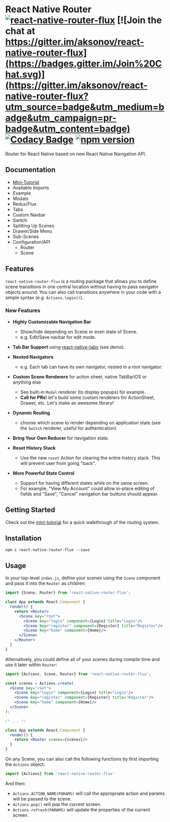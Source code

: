 # React Native Router [![react-native-router-flux](http://img.shields.io/npm/dm/react-native-router-flux.svg)](https://www.npmjs.org/package/react-native-router-flux) [![Join the chat at https://gitter.im/aksonov/react-native-router-flux](https://badges.gitter.im/Join%20Chat.svg)](https://gitter.im/aksonov/react-native-router-flux?utm_source=badge&utm_medium=badge&utm_campaign=pr-badge&utm_content=badge) [![Codacy Badge](https://api.codacy.com/project/badge/grade/c6d869e2367a4fb491efc9de228c5ac6)](https://www.codacy.com/app/aksonov-github/react-native-router-flux) [![npm version](https://badge.fury.io/js/react-native-router-flux.svg)](http://badge.fury.io/js/react-native-router-flux)

Router for React Native based on new React Native Navigation API.

## Documentation

- [Mini-Tutorial](mini_tutorial.md)
- Available Imports
- Example
- Modals
- Redux/Flux
- Tabs
- Custom Navbar
- Switch
- Splitting Up Scenes
- Drawer/Side Menu
- Sub-Scenes
- Configuration/API
  - Router
  - Scene

## Features

`react-native-router-flux` is a routing package that allows you to define scene transitions in one central location without having to pass navigator objects around. You can also call transitions anywhere in your code with a simple syntax (e.g. `Actions.login()`).

### New Features

- **Highly Customizable Navigation Bar**
  - Show/hide depending on Scene or even state of Scene.
  - e.g. Edit/Save navbar for edit mode.

- **Tab Bar Support** using [react-native-tabs](https://github.com/aksonov/react-native-tabs) (see demo).

- **Nested Navigators**
  - e.g. Each tab can have its own navigator, nested in a root navigator.

- **Custom Scene Renderers** for action sheet, native TabBarIOS or anything else
  - See built-in `Modal` renderer (to display popups) for example.
  - **Call for PRs!** let's build some custom renderers for ActionSheet, Drawer, etc. Let's make an awesome library!

- **Dynamic Routing**
  - choose which scene to render depending on application state (see the `Switch` renderer, useful for authentication)

- **Bring Your Own Reducer** for navigation state.
- **Reset History Stack**
  - Use the new `reset` Action for clearing the entire history stack. This will prevent user from going "back".
- **More Powerful State Control**
  - Support for having different states while on the same screen.
  - For example, "View My Account" could allow in-place editing of fields and "Save", "Cancel" navigation bar buttons should appear.

## Getting Started

Check out the [mini-tutorial](mini_tutorial.md) for a quick walkthrough of the routing system.

## Installation
```
npm i react-native-router-flux --save
```

## Usage
In your top-level `index.js`, define your scenes using the `Scene` component and pass it into the `Router` as children:
```jsx
import {Scene, Router} from 'react-native-router-flux';

class App extends React.Component {
  render() {
    return <Router>
      <Scene key="root">
        <Scene key="login" component={Login} title="Login"/>
        <Scene key="register" component={Register} title="Register"/>
        <Scene key="home" component={Home}/>
      </Scene>
    </Router>
  }
}
```
Alternatively, you could define all of your scenes during compile time and use it later within `Router`:
```jsx
import {Actions, Scene, Router} from 'react-native-router-flux';

const scenes = Actions.create(
  <Scene key="root">
    <Scene key="login" component={Login} title="Login"/>
    <Scene key="register" component={Register} title="Register"/>
    <Scene key="home" component={Home}/>
  </Scene>
);

/* ... */

class App extends React.Component {
  render() {
    return <Router scenes={scenes}/>
  }
}
```

On any Scene, you can also call the following functions by first importing the `Actions` object:
```jsx
import {Actions} from 'react-native-router-flux'
```
And then:

* `Actions.ACTION_NAME(PARAMS)` will call the appropriate action and params will be passed to the scene.
* `Actions.pop()` will pop the current screen.
* `Actions.refresh(PARAMS)` will update the properties of the current screen.

